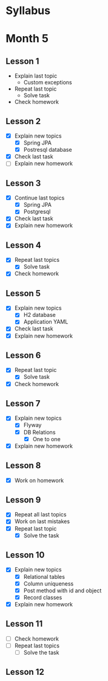# Syllabus

# Month 5

## Lesson 1
- Explain last topic
    - Custom exceptions
- Repeat last topic
    - Solve task
- Check homework

## Lesson 2
- [x]  Explain new topics
   - [x]  Spring JPA
   - [x]  Postresql database
- [x]  Check last task
- [ ]  Explain new homework

## Lesson 3
- [x]  Continue last topics
   - [x]  Spring JPA
   - [x]  Postgresql
- [x]  Check last task
- [x]  Explain new homework

## Lesson 4
- [x]  Repeat last topics
    - [x]  Solve task
- [x]  Check homework

## Lesson 5
- [x]  Explain new topics
    - [x]  H2 database
    - [x]  Application YAML
- [x]  Check last task
- [x]  Explain new homework

## Lesson 6
- [x]  Repeat last topic
    - [x]  Solve task
- [x]  Check homework

## Lesson 7
- [x]  Explain new topics
    - [x]  Flyway
    - [x]  DB Relations
        - [x]  One to one
- [x]  Explain new homework

## Lesson 8
- [x] Work on homework

## Lesson 9
- [x]  Repeat all last topics
- [x]  Work on last mistakes
- [x]  Repeat last topic
    - [x]  Solve the task

## Lesson 10
- [x]  Explain new topics
    - [x]  Relational tables
    - [x]  Column uniqueness
    - [x]  Post method with id and object
    - [x]  Record classes
- [x]  Explain new homework

## Lesson 11
- [ ]  Check homework
- [ ]  Repeat last topics
   - [ ]  Solve the task

## Lesson 12
